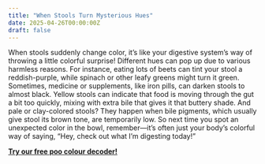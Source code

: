 ```yaml
---
title: "When Stools Turn Mysterious Hues"
date: 2025-04-26T00:00:00Z
draft: false
---
```


When stools suddenly change color, it’s like your digestive system’s way of throwing a little colorful surprise! Different hues can pop up due to various harmless reasons. For instance, eating lots of beets can tint your stool a reddish-purple, while spinach or other leafy greens might turn it green. Sometimes, medicine or supplements, like iron pills, can darken stools to almost black. Yellow stools can indicate that food is moving through the gut a bit too quickly, mixing with extra bile that gives it that buttery shade. And pale or clay-colored stools? They happen when bile pigments, which usually give stool its brown tone, are temporarily low. So next time you spot an unexpected color in the bowl, remember—it’s often just your body’s colorful way of saying, “Hey, check out what I’m digesting today!”

[**Try our free poo colour decoder!**](https://www.poopcolor.info)


